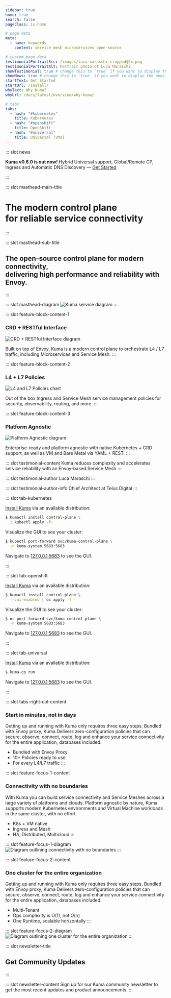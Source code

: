 ```yaml
---
sidebar: true
home: true
search: false
pageClass: is-home

# page meta
meta:
  - name: keywords
    content: service mesh microservices open-source

# custom page data
testimonialPortraitSrc: /images/luca-maraschi-cropped@2x.png
testimonialPortraitAlt: Portrait photo of Luca Maraschi
showTestimonial: true # change this to `true` if you want to display the testimonial
showNews: true # change this to `true` if you want to display the news bar
startText: Get Started
startUrl: /install/
whyText: Why Kuma?
whyUrl: /docs/latest/overview/why-kuma/

# tabs
tabs:
  - hash: "#kubernetes"
    title: Kubernetes
  - hash: "#openshift"
    title: OpenShift
  - hash: "#universal"
    title: Universal (VMs)
---
```


::: slot news

**Kuma v0.6.0 is out now!** Hybrid Universal support, Global/Remote CP, Ingress and Automatic DNS Discovery &mdash; [Get Started](/install/)

:::

<!-- page masthead -->

::: slot masthead-main-title

# The modern control plane<br> for reliable service connectivity

:::

::: slot masthead-sub-title

## The open-source control plane for modern connectivity, <br>delivering high performance and reliability with Envoy.

:::

::: slot masthead-diagram
![Kuma service diagram](/images/diagrams/main-diagram@2x.png)
:::

<!-- feature blocks -->

::: slot feature-block-content-1

### CRD + RESTful Interface

![CRD + RESTful Interface diagram](/images/diagrams/v2/diagram-crd-rest@2x.png)

Built on top of Envoy, Kuma is a modern control plane to orchestrate L4 / L7 traffic, including Microservices and Service Mesh.
:::

::: slot feature-block-content-2

### L4 + L7 Policies

![L4 and L7 Policies chart](/images/diagrams/v2/diagram-l4-l7-policies@2x.png)

Out of the box Ingress and Service Mesh service management policies for security, observability, routing, and more.
:::

::: slot feature-block-content-3

### Platform Agnostic

![Platform Agnostic diagram](/images/diagrams/v2/diagram-platform-agnostic@2x.png)

Enterprise-ready and platform agnostic with native Kubernetes + CRD support, as well as VM and Bare Metal via YAML + REST.
:::

<!-- testimonial -->

::: slot testimonial-content
Kuma reduces complexity and accelerates service reliability with an Envoy-based Service Mesh
:::

::: slot testimonial-author
Luca Maraschi
:::

::: slot testimonial-author-info
Chief Architect at Telus Digital
:::

<!-- tabs -->

::: slot tab-kubernetes

[Install Kuma](/install/) via an available distribution:

``` sh
$ kumactl install control-plane \
  | kubectl apply -f-
```

Visualize the GUI to see your cluster:

``` sh
$ kubectl port-forward svc/kuma-control-plane \
  -n kuma-system 5683:5683
```

Navigate to [127.0.0.1:5683](http://127.0.0.1:5683) to see the GUI.

:::

::: slot tab-openshift

[Install Kuma](/install/) via an available distribution:

``` sh
$ kumactl install control-plane \
  --cni-enabled | oc apply -f -
```

Visualize the GUI to see your cluster:

``` sh
$ oc port-forward svc/kuma-control-plane \
  -n kuma-system 5683:5683
```

Navigate to [127.0.0.1:5683](http://127.0.0.1:5683) to see the GUI.

:::

::: slot tab-universal

[Install Kuma](/install/) via an available distribution:

```sh
$ kuma-cp run
```

Navigate to [127.0.0.1:5683](http://127.0.0.1:5683) to see the GUI.

:::

::: slot tabs-right-col-content

### Start in minutes, not in days

Getting up and running with Kuma only requires three easy steps. Bundled with Envoy proxy, Kuma Delivers zero-configuration policies that can secure, observe, connect, route, log and enhance your service connectivity for the entire application, databases included.

- Bundled with Envoy Proxy
- 10+ Policies ready to use
- For every L4/L7 traffic
:::

<!-- content blocks -->

::: slot feature-focus-1-content

### Connectivity with no boundaries

With Kuma you can build service connectivity and Service Meshes across a large variety of platforms  and clouds. Platform agnostic by nature, Kuma supports modern Kubernetes environments and Virtual Machine workloads in the same cluster, with no effort. 

- K8s + VM native
- Ingress and Mesh
- HA, Distributed, Multicloud
:::

::: slot feature-focus-1-diagram
![Diagram outlining connectivity with no boundaries](/images/diagrams/v2/diagram-connectivity@2x.png)
:::

::: slot feature-focus-2-content

### One cluster for the entire organization

Getting up and running with Kuma only requires three easy steps. Bundled with Envoy proxy, Kuma Delivers zero-configuration policies that can secure, observe, connect, route, log and enhance your service connectivity for the entire application, databases included.

- Multi-Tenant
- Ops complexity is O(1), not O(n)
- One Runtime, scalable horizontally
:::

::: slot feature-focus-2-diagram
![Diagram outlining one cluster for the entire organization](/images/diagrams/v2/diagram-org-cluster@2x.png)
:::

<!-- newsletter -->

::: slot newsletter-title

## Get Community Updates

:::

::: slot newsletter-content
Sign up for our Kuma community newsletter to get the most recent updates and product announcements.
:::

